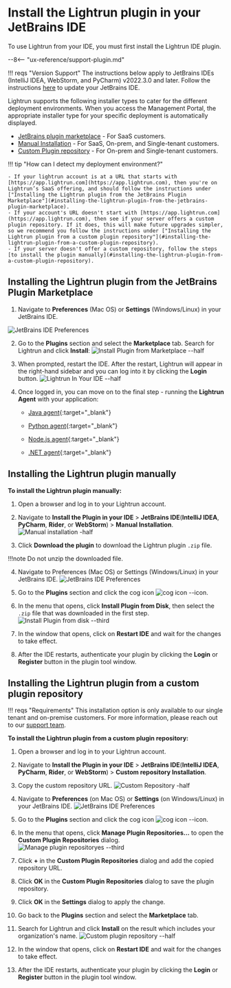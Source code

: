 # Install the Lightrun plugin in your JetBrains IDE

To use Lightrun from your IDE, you must first install the Lightrun IDE plugin.

--8<-- "ux-reference/support-plugin.md"

!!! reqs "Version Support"
    The instructions below apply to JetBrains IDEs (IntelliJ IDEA, WebStorm, and PyCharm) v2022.3.0 and later. Follow the instructions [here](https://www.jetbrains.com/help/idea/update.html#toolbox) to update your JetBrains IDE.

Lightrun supports the following installer types to cater for the different deployment environments. When you access the Management Portal, the appropriate installer type for your specific deployment is automatically displayed.

- [JetBrains plugin marketplace](#installing-the-lightrun-plugin-from-the-jetbrains-plugin-marketplace) - For SaaS customers.
- [Manual Installation](#installing-the-lightrun-plugin-manually) -  For SaaS, On-prem, and Single-tenant customers.
- [Custom Plugin repository](#installing-the-lightrun-plugin-from-a-custom-plugin-repository) - For On-prem and Single-tenant customers.

!!! tip "How can I detect my deployment environment?"

    - If your lightrun account is at a URL that starts with [https://app.lightrun.com](https://app.lightrun.com), then you're on Lightrun’s SaaS offering, and should follow the instructions under ["Installing the Lightrun plugin from the JetBrains Plugin Marketplace"](#installing-the-lightrun-plugin-from-the-jetbrains-plugin-marketplace).
    - If your account's URL doesn't start with [https://app.lightrun.com](https://app.lightrun.com), then see if your server offers a custom plugin repository. If it does, this will make future upgrades simpler, so we recommend you follow the instructions under ["Installing the Lightrun plugin from a custom plugin repository"](#installing-the-lightrun-plugin-from-a-custom-plugin-repository).
    - If your server doesn't offer a custom repository, follow the steps [to install the plugin manually](#installing-the-lightrun-plugin-from-a-custom-plugin-repository).


## Installing the Lightrun plugin from the JetBrains Plugin Marketplace

1. Navigate to **Preferences** (Mac OS) or **Settings** (Windows/Linux) in your JetBrains IDE.

  ![JetBrains IDE Preferences](/assets/images/intellij-preferences-mac.png)

2. Go to the **Plugins** section and select the **Marketplace** tab. Search for Lightrun and click **Install**:
  ![Install Plugin from Marketplace --half](https://res.cloudinary.com/lightrun/image/upload/v1627329656/docs/Install-plugin-from-marketplace.png)

3. When prompted, restart the IDE. After the restart, Lightrun will appear in the right-hand sidebar and you can log into it by clicking the **Login** button.
  ![Lightrun In Your IDE --half](/assets/images/jvm-ide-sidebar.png)

4. Once logged in, you can move on to the final step - running the **Lightrun Agent** with your application:

    - [Java agent](jvm/agent.md){:target="_blank"}

    - [Python agent](python/agent.md){:target="_blank"}

    - [Node.js agent](node/agent.md){:target="_blank"}

    - [.NET agent](dotnet/agent.md){:target="_blank"}



## Installing the Lightrun plugin manually

**To install the Lightrun plugin manually:**

1. Open a browser and log in to your Lightrun account.
2. Navigate to **Install the Plugin in your IDE** > **JetBrains IDE**(**IntelliJ IDEA**, **PyCharm**, **Rider**, or **WebStorm**) > **Manual Installation**.
    ![Manual installation -half](/assets/images/jetbrains-manual-installation.png)

3. Click **Download the plugin** to download the Lightrun plugin `.zip` file.

  !!!note
      Do not unzip the downloaded file.

4. Navigate to Preferences (Mac OS) or Settings (Windows/Linux) in your JetBrains IDE.
    ![JetBrains IDE Preferences](/assets/images/intellij-preferences-mac.png)

5. Go to the **Plugins** section and click the cog icon ![cog icon --icon](/assets/images/jetbrains-cog-icon.png).
6. In the menu that opens, click **Install Plugin from Disk**, then select the `.zip` file that was downloaded in the first step.
    ![Install Plugin from disk --third](/assets/images/install-plugin-from-disk.png)

7. In the window that opens, click on **Restart IDE** and wait for the changes to take effect.
8. After the IDE restarts, authenticate your plugin by clicking the **Login** or **Register** button in the plugin tool window.

## Installing the Lightrun plugin from a custom plugin repository

!!! reqs "Requirements"
    This installation option is only available to our single tenant and on-premise customers. For more information, please reach out to our [support team](https://go.lightrun.com/contact-us).

**To install the Lightrun plugin from a custom plugin repository:**

1. Open a browser and log in to your Lightrun account.
2. Navigate to **Install the Plugin in your IDE** > **JetBrains IDE**(**IntelliJ IDEA**, **PyCharm**, **Rider**, or **WebStorm**) > **Custom repository Installation**.
3. Copy the custom repository URL.
    ![Custom Repository -half](/assets/images/jetbrains-custom-repository-url.png)

4. Navigate to **Preferences** (on Mac OS) or **Settings** (on Windows/Linux) in your JetBrains IDE.
  ![JetBrains IDE Preferences](/assets/images/intellij-preferences-mac.png)

5. Go to the **Plugins** section and click the cog icon ![cog icon --icon](/assets/images/jetbrains-cog-icon.png).
6. In the menu that opens, click **Manage Plugin Repositories...** to open the **Custom Plugin Repositories** dialog.
    ![Manage plugin repositoryes --third](/assets/images/manage-plugin-repositories.png)

7. Click **+** in the **Custom Plugin Repositories** dialog and add the copied repository URL.
8. Click **OK** in the **Custom Plugin Repositories** dialog to save the plugin repository.
9. Click **OK** in the **Settings** dialog to apply the change.
10. Go back to the **Plugins** section and select the **Marketplace** tab.
11. Search for Lightrun and click **Install** on the result which includes your organization's name.
    ![Custom plugin repository --half](/assets/images/custom-repository.png)

12. In the window that opens, click on **Restart IDE** and wait for the changes to take effect.
13. After the IDE restarts, authenticate your plugin by clicking the **Login** or **Register** button in the plugin tool window.